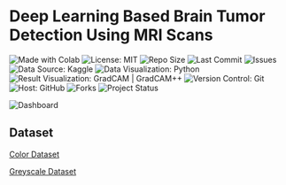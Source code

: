 # Deep Learning Based Brain Tumor Detection Using MRI Scans
<p align="left">
  <img src="https://img.shields.io/badge/Made%20With-Colab-blue?logo=googlecolab&logoColor=white&label=Made%20With" alt="Made with Colab">
  <img src="https://img.shields.io/badge/License-MIT-green.svg" alt="License: MIT">
  <img src="https://img.shields.io/github/repo-size/ShaikhBorhanUddin/Deep-Learning-Based-Brain-Tumor-Detection-Using-MRI-Scans" alt="Repo Size">
  <img src="https://img.shields.io/github/last-commit/ShaikhBorhanUddin/Deep-Learning-Based-Brain-Tumor-Detection-Using-MRI-Scans" alt="Last Commit">
  <img src="https://img.shields.io/github/issues/ShaikhBorhanUddin/Deep-Learning-Based-Brain-Tumor-Detection-Using-MRI-Scans" alt="Issues">
  <img src="https://img.shields.io/badge/Data%20Source-Kaggle-blue?logo=kaggle" alt="Data Source: Kaggle">
  <img src="https://img.shields.io/badge/Data%20Visualization-Python-yellow?logo=python" alt="Data Visualization: Python">
  <img src="https://img.shields.io/badge/Result%20Visualization-GradCAM%20%7C%20GradCAM++-red?style=flat" alt="Result Visualization: GradCAM | GradCAM++">
  <img src="https://img.shields.io/badge/Version%20Control-Git-orange?logo=git" alt="Version Control: Git">
  <img src="https://img.shields.io/badge/Host-GitHub-black?logo=github" alt="Host: GitHub">
  <img src="https://img.shields.io/github/forks/ShaikhBorhanUddin/Deep-Learning-Based-Brain-Tumor-Detection-Using-MRI-Scans?style=social" alt="Forks">
  <img src="https://img.shields.io/badge/Project-Ongoing-blue" alt="Project Status">
</p>

![Dashboard](https://github.com/ShaikhBorhanUddin/Deep-Learning-Based-Brain-Tumor-Detection-Using-MRI-Scans/blob/main/Images/brain_tumor_title.png?raw=true)  

## Dataset  

[Color Dataset](https://www.kaggle.com/datasets/shuvokumarbasakbd/brain-tumors-mri-crystal-clean-colorized-mri-data)  

[Greyscale Dataset](https://www.kaggle.com/datasets/beyzaetinkaya/brain-tumor-dataset?select=brain_tumor_dataset)  


